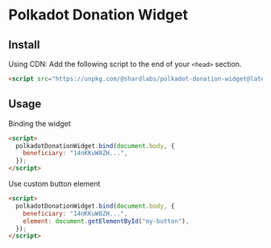 # Polkadot Donation Widget

## Install

Using CDN: Add the following script to the end of your `<head>` section.

```html
<script src="https://unpkg.com/@shardlabs/polkadot-donation-widget@latest/dist/bundle.min.js"></script>
```

## Usage

Binding the widget

```html
<script>
  polkadotDonationWidget.bind(document.body, {
    beneficiary: "14nKKuW8ZH...",
  });
</script>
```

Use custom button element

```html
<script>
  polkadotDonationWidget.bind(document.body, {
    beneficiary: "14nKKuW8ZH...",
    element: document.getElementById("my-button"),
  });
</script>
```

